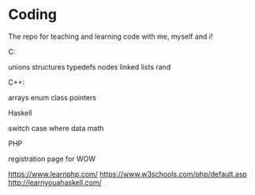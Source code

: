 # Coding
The repo for teaching and learning code with me, myself and i!

C:

unions structures typedefs nodes linked lists rand


C++:

arrays enum class pointers

Haskell

switch case where data math

PHP

registration page for WOW

https://www.learnphp.com/
https://www.w3schools.com/php/default.asp
http://learnyouahaskell.com/
